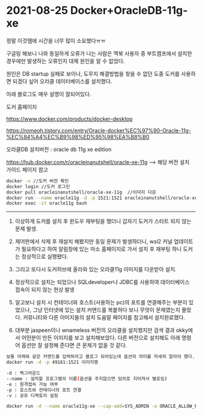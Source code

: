 

# 2021-08-25 Docker+OracleDB-11g-xe



정말 이것땜에 시간을 너무 많이 소요했다ㅠㅠ

구글링 해보니 나와 동일하게 오류가 나는 사람은 맥북 사용자 중 부트캠프에서 설치한 경우에만 발생하는 오류인지 대체 원인을 알 수 없었다.

원인은 DB startup 실패로 보이나, 도무지 해결방법을 찾을 수 없던 도중 도커를 사용하면 되겠다 싶어  오라클 데이터베이스를 설치했다.

아래 블로그도 매우 설명이 잘되어있다.

도커 홈페이지

https://www.docker.com/products/docker-desktop



https://romeoh.tistory.com/entry/Oracle-docker%EC%97%90-Oracle-11g-%EC%84%A4%EC%B9%98%ED%95%98%EA%B8%B0



오라클DB 설치버전 :  oracle db 11g xe edition

https://hub.docker.com/r/oracleinanutshell/oracle-xe-11g --> 해당 버전 설치 가이드 페이지 참고

```bash
docker -v //도커 버전 확인
docker login //도커 로그인
docker pull oracleinanutshell/oracle-xe-11g  //이미지 다운
docker run --name oracle11g -d -p 1521:1521 oracleinanutshell/oracle-xe-11g
docker exec -it oracle11g bash
```



---



1. 이상하게 도커를 설치 후 윈도우 재부팅을 했더니 갑자기 도커가 스타트 되지 않는 문제 발생.

2. 제어판에서 삭제 후 재설치 해봤지만 동일 문제가 발생하더니, wsl2 커널 업데이트가 필요하다고 하여 알림창에 있는 마소 홈페이지로 가서 설치 후 재부팅 하니 도커는 정상적으로 실행됐다.

3. 그리고 또다시 도커허브에 올라와 있는 오라클11g 이미지를 다운받아 설치.
4. 정상적으로 설치는 되었으나 SQLdeveloper나 JDBC를 사용하여 데이터베이스 접속이 되지 않는 현상 발생
5. 알고보니 설치 시 컨테이너와 호스트(사용하는 pc)의 포트를 연결해주는 부분이 있었으나, 그냥 인터넷에 있는 설치 커맨드를 복붙하다 보니 무엇이 문제였는지 몰랐다. 커뮤니티와 다른 이미지들의 설치 도움말 페이지를 참고해서 설치완료했다.
6. 대부분 jaspeen이나 wnameless 버전의 오라클을 설치했지만 검색 결과 okky에서 어떤분이 만든 이미지를 보고 설치해보았다. 다른 버전으로 설치해도 아래 명령어 옵션만 잘 설정해 준다면 큰 문제가 없을 것 같다.

```bash
보통 아래와 같은 커맨드를 입력하라고 블로그 되어있는데 옵션의 의미를 자세히 알아야 했다.
docker run -d -p 49161:1521 이미지명

-d : 백그라운드
--name : 설치할 프로그램의 이름(옵션을 주지않으면 임의로 지어져서 별로임)
-e : 원격접속 가능 여부
-p : 호스트와 컨테이너의 포트 연결
-v : 공유 디렉토리 설정

docker run -d --name oracle11g-xe --cap-add=SYS_ADMIN -e ORACLE_ALLOW_REMOTE=true -p 22:22 -p 1521:1521 -p 8080:8080 furywolf/centoslocal_oracle-xe
```



